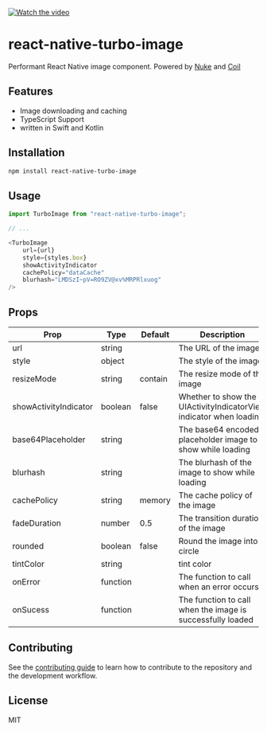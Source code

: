 [![Watch the video](https://github.com/duguyihou/react-native-turbo-image/assets/9347790/96d180db-2129-4b61-a59a-c91db6218057)](https://github.com/duguyihou/react-native-turbo-image/assets/9347790/80e97f77-e6bd-4941-bb23-429a04f11af4)

# react-native-turbo-image

Performant React Native image component. Powered by [Nuke](https://github.com/kean/Nuke) and [Coil](https://github.com/coil-kt/coil)

## Features

- Image downloading and caching
- TypeScript Support
- written in Swift and Kotlin
## Installation

```sh
npm install react-native-turbo-image
```

## Usage

```js
import TurboImage from "react-native-turbo-image";

// ...

<TurboImage
    url={url}
    style={styles.box}
    showActivityIndicator
    cachePolicy="dataCache"
    blurhash="LMDSzI~pV=RO9ZV@xv%MRPRlxuog"
/>
```

## Props

| Prop                      | Type     | Default | Description                                                                                          |
| ------------------------- | -------- | ------- | ---------------------------------------------------------------------------------------------------- |
| url                       | string   |         | The URL of the image                                                                                 |
| style                     | object   |         | The style of the image                                                                               |
| resizeMode                | string   | contain | The resize mode of the image                                                                         |
| showActivityIndicator     | boolean  | false   | Whether to show the UIActivityIndicatorView indicator when loading                                   |
| base64Placeholder         | string   |         | The base64 encoded placeholder image to show while loading                                           |
| blurhash                  | string   |         | The blurhash of the image to show while loading                                                      | 
| cachePolicy               | string   | memory  | The cache policy of the image                                                                        |
| fadeDuration              | number   | 0.5     | The transition duration of the image                                                                 |
| rounded                   | boolean  | false   | Round the image into a circle                                                                        |
| tintColor                 | string   |         | tint color                                                                                           |
| onError                   | function |         | The function to call when an error occurs.                                                           |
| onSucess                  | function |         | The function to call when the image is successfully loaded                                           |

## Contributing

See the [contributing guide](CONTRIBUTING.md) to learn how to contribute to the repository and the development workflow.

## License

MIT
